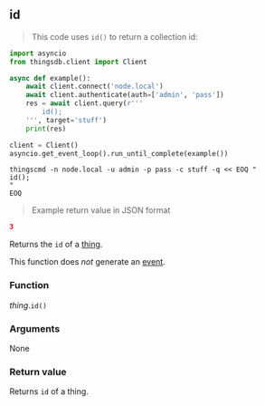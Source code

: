 ## id

> This code uses `id()` to return a collection id:

```python
import asyncio
from thingsdb.client import Client

async def example():
    await client.connect('node.local')
    await client.authenticate(auth=['admin', 'pass'])
    res = await client.query(r'''
        id();
    ''', target='stuff')
    print(res)

client = Client()
asyncio.get_event_loop().run_until_complete(example())
```

```shell
thingscmd -n node.local -u admin -p pass -c stuff -q << EOQ "
id();
"
EOQ
```

> Example return value in JSON format

```json
3
```

Returns the `id` of a [thing](#thing-type).

This function does *not* generate an [event](#events).

### Function
*thing*.`id()`

### Arguments
None

### Return value
Returns `id` of a thing.
